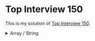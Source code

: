 # Top Interview 150

This is my solution of [Top Interview 150](https://leetcode.com/studyplan/top-interview-150/).

<details>
  <summary>Array / String</summary>

  - [Merge Sorted Array](https://leetcode.com/problems/merge-sorted-array?envType=study-plan-v2&envId=top-interview-150)/ [My solution](./88.py)
  - [Remove Element](https://leetcode.com/problems/remove-element/description/?envType=study-plan-v2&envId=top-interview-150)/ [My solution](./27.py)
  - [Remove Duplicates from Sorted Array](https://leetcode.com/problems/remove-duplicates-from-sorted-array/description/?envType=study-plan-v2&envId=top-interview-150)/ [My solution](./26.py)
  - [Remove Duplicates from Sorted Array II](https://leetcode.com/problems/remove-duplicates-from-sorted-array-ii/?envType=study-plan-v2&envId=top-interview-150)/ [My solution](./80.py)
  - [Majority Element](https://leetcode.com/problems/majority-element/description/?envType=study-plan-v2&envId=top-interview-150)/ [My solution](./169.py)
  - [Rotate Array](https://leetcode.com/problems/rotate-array/description/?envType=study-plan-v2&envId=top-interview-150)/ [My solution](./189.py)
  
</details>
